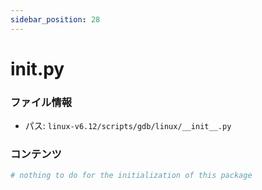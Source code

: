```yaml
---
sidebar_position: 28
---
```

# __init__.py

### ファイル情報

- パス: `linux-v6.12/scripts/gdb/linux/__init__.py`

### コンテンツ

```py
# nothing to do for the initialization of this package

```
